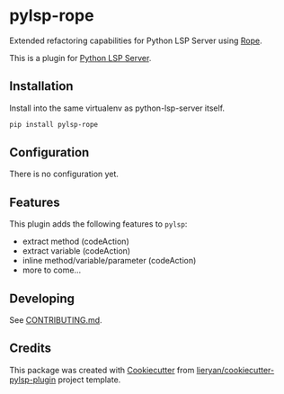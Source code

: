 # pylsp-rope

Extended refactoring capabilities for Python LSP Server using [Rope](https://github.com/python-rope/rope).

This is a plugin for [Python LSP Server](https://github.com/python-lsp/python-lsp-server).

## Installation

Install into the same virtualenv as python-lsp-server itself.

``` bash
pip install pylsp-rope
```

## Configuration

There is no configuration yet.

## Features

This plugin adds the following features to `pylsp`:

- extract method (codeAction)
- extract variable (codeAction)
- inline method/variable/parameter (codeAction)
- more to come...

## Developing

See [CONTRIBUTING.md](CONTRIBUTING.md).

## Credits

This package was created with
[Cookiecutter](https://github.com/audreyr/cookiecutter) from
[lieryan/cookiecutter-pylsp-plugin](https://github.com/lieryan/cookiecutter-pylsp-plugin)
project template.
